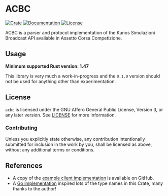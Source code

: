 # ACBC

[![Crate][crate_img]][crate]
[![Documentation][docs_img]][docs]
[![License][license_img]][license_file]

ACBC is a parser and protocol implementation of the Kunos Simulazioni Broadcast API available in Assetto Corsa Competizione.

## Usage
**Minimum supported Rust version: 1.47**

This library is very much a work-in-progress and the `0.1.0` version should not be used for anything
other than experimentation.


## License
`acbc` is licensed under the GNU Affero General Public License, Version 3, or any later version.
See [LICENSE](LICENSE) for more information.

### Contributing
Unless you explicitly state otherwise, any contribution intentionally
submitted for inclusion in the work by you, shall be licensed as above,
without any additional terms or conditions.


## References
- A copy of the [example client implementation](https://github.com/angel-git/acc-broadcasting) is available on GitHub.
- A [Go implementation](https://github.com/toonknapen/accbroadcastingsdk) inspired lots of the type names in this Crate,
  many thanks to the author!

<!-- Badges -->
[crate_img]: https://img.shields.io/crates/v/acbc.svg?logo=rust "Crate Page"
[crate]: https://crates.io/crates/bitvec "Crate Link"
[docs]: https://docs.rs/acbc "Documentation"
[docs_img]: https://docs.rs/acbc/badge.svg "Documentation Display"
[license_file]: https://github.com/bradfier/acbc/blob/master/LICENSE "License File"
[license_img]: https://img.shields.io/crates/l/acbc.svg "License Display"
